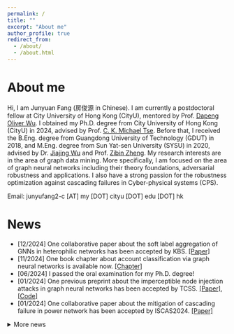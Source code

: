 ```yaml
---
permalink: /
title: ""
excerpt: "About me"
author_profile: true
redirect_from: 
  - /about/
  - /about.html
---
```




# About me

Hi, I am Junyuan Fang (房俊源 in Chinese). I am currently a postdoctoral fellow at City University of Hong Kong (CityU), mentored by Prof. [Dapeng Oliver Wu](https://scholar.google.com/citations?user=sDRLr8gAAAAJ&hl=en). I obtained my Ph.D. degree from City University of Hong Kong (CityU) in 2024, advised by Prof. [C. K. Michael Tse](https://scholar.google.com/citations?user=Ax0J3TkAAAAJ&hl=en). Before that, I received the B.Eng. degree from Guangdong  University of Technology (GDUT) in 2018, and M.Eng. degree from Sun Yat-sen University (SYSU) in 2020, advised by Dr. [Jiajing Wu](https://scholar.google.com/citations?user=EaqeskUAAAAJ&hl=en) and Prof. [Zibin Zheng](https://scholar.google.com/citations?user=WPC6ED4AAAAJ&hl=en). My research interests are in the area of graph data mining. More specifically, I am focused on the area of graph neural networks including their theory foundations, adversarial robustness and applications. I also have a strong passion for the robustness optimization against cascading failures in Cyber-physical systems (CPS).

Email: junyufang2-c [AT] my [DOT] cityu [DOT] edu [DOT] hk

# News

- [12/2024] One collaborative paper about the soft label aggregation of GNNs in heterophilic networks has been accepted by KBS. [[Paper]](https://www.sciencedirect.com/science/article/pii/S0950705124014953)
- [11/2024] One book chapter about account classification via graph neural networks is available now. [[Chapter]](https://link.springer.com/chapter/10.1007/978-981-97-4430-5_5)
- [06/2024] I passed the oral examination for my Ph.D. degree!
- [01/2024] One previous preprint about the imperceptible node injection attacks in graph neural networks has been accepted by TCSS. [[Paper]](https://ieeexplore.ieee.org/abstract/document/10443466), [[Code]](https://github.com/alexfanjn/gani)
- [01/2024] One collaborative paper about the mitigation of cascading failure in power network has been accepted by ISCAS2024. [[Paper]](https://ieeexplore.ieee.org/abstract/document/10558306)

<details> 
    <summary> More news </summary> 
    <ul>
        <li> [01/2024] One collaborative paper about the detection of phishing gangs in Ethereum has been accepted by TIFS. <a href="https://ieeexplore.ieee.org/abstract/document/10415200">[Paper]</a> </li>
        <li> [09/2023] I am honored to be awarded the 2023 Research Tuition Scholarship at CityU. </li>
        <li> [06/2023] One paper about the homophily and heterophily information aggregation for Ethereum account classification has been accepted by JETCAS. <a href="https://ieeexplore.ieee.org/abstract/document/10184005">[Paper]</a> </li>
        <li> [06/2023] I am honored to be selected to receive the <a href="https://ieee-cas.org/award/student-awards/ieee-circuits-and-systems-society-student-travel-grants#recipients">2023 IEEE CASS Student Travel Grant</a> for attending ISCAS2023. </li>
        <li> [01/2023] One paper about the impact of network topologies to the performance of GNNs has been accepted by ISCAS2023. <a href="https://ieeexplore.ieee.org/abstract/document/10182188">[Paper]</a>, <a href="https://github.com/alexfanjn/Impact-analysis-of-network-structures">[Code]</a> </li>
        <li> [01/2023] I am honored to be invited to attend <a href="https://gyss.nrf.gov.sg/">[GYSS2023]</a>. </li>
        <li> [10/2022] New preprint "GANI: Global Attacks on Graph Neural Networks via Imperceptible Node Injections" and corresponding codes are available now. <a href="https://arxiv.org/abs/2210.12598">[Paper]</a>, <a href="https://github.com/alexfanjn/gani">[Code]</a> </li>
    </ul>
</details>